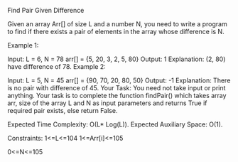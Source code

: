 Find Pair Given Difference

Given an array Arr[] of size L and a number N, you need to write a program to find if there exists a pair of elements in the array whose difference is N.

Example 1:

Input:
L = 6, N = 78
arr[] = {5, 20, 3, 2, 5, 80}
Output: 1
Explanation: (2, 80) have difference of 78.
Example 2:

Input:
L = 5, N = 45
arr[] = {90, 70, 20, 80, 50}
Output: -1
Explanation: There is no pair with difference of 45.
Your Task:
You need not take input or print anything. Your task is to complete the function findPair() which takes array arr, size of the array L and N as input parameters and returns True if required pair exists, else return False.

Expected Time Complexity: O(L* Log(L)).
Expected Auxiliary Space: O(1).

Constraints:
1<=L<=104 
1<=Arr[i]<=105 

0<=N<=105
